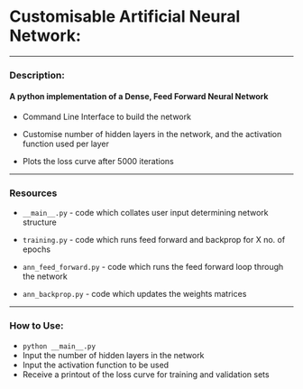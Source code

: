 # Customisable Artificial Neural Network:
---
### Description:
#### A python implementation of a Dense, Feed Forward Neural Network

* Command Line Interface to build the network

* Customise number of hidden layers in the network, and the activation function used per layer

* Plots the loss curve after 5000 iterations

---
### Resources

* `__main__.py` - code which collates user input determining network structure

* `training.py` - code which runs feed forward and backprop for X no. of epochs

* `ann_feed_forward.py` - code which runs the feed forward loop through the network

* `ann_backprop.py` - code which updates the weights matrices


---
### How to Use:

* `python __main__.py`
* Input the number of hidden layers in the network
* Input the activation function to be used
* Receive a printout of the loss curve for training and validation sets
